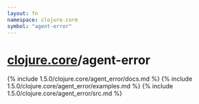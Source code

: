 ```yaml
---
layout: fn
namespace: clojure.core
symbol: "agent-error"
---
```


# [clojure.core](../)/agent-error

{% include 1.5.0/clojure.core/agent_error/docs.md %}
{% include 1.5.0/clojure.core/agent_error/examples.md %}
{% include 1.5.0/clojure.core/agent_error/src.md %}

